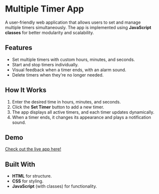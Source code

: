 # Multiple Timer App

A user-friendly web application that allows users to set and manage multiple timers simultaneously. The app is implemented using **JavaScript classes** for better modularity and scalability.

## Features
- Set multiple timers with custom hours, minutes, and seconds.
- Start and stop timers individually.
- Visual feedback when a timer ends, with an alarm sound.
- Delete timers when they're no longer needed.

## How It Works
1. Enter the desired time in hours, minutes, and seconds.
2. Click the **Set Timer** button to add a new timer.
3. The app displays all active timers, and each timer updates dynamically.
4. When a timer ends, it changes its appearance and plays a notification sound.

## Demo
[Check out the live app here!](https://imsunokdir.github.io/front-end-3/)

## Built With
- **HTML** for structure.
- **CSS** for styling.
- **JavaScript** (with classes) for functionality.


